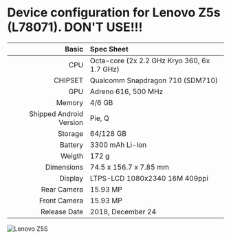 Device configuration for Lenovo Z5s (L78071). DON'T USE!!!
=======================================================

Basic   | Spec Sheet
-------:|:-------------------------------------------------------------------------
CPU     | Octa-core (2x 2.2 GHz Kryo 360, 6x 1.7 GHz)
CHIPSET | Qualcomm Snapdragon 710 (SDM710)
GPU     | Adreno 616, 500 MHz
Memory  | 4/6 GB
Shipped Android Version | Pie, Q
Storage | 64/128 GB
Battery | 3300 mAh Li-Ion
Weigth | 172 g 
Dimensions | 74.5 x 156.7 x 7.85 mm
Display | LTPS-LCD 1080x2340 16M 409ppi
Rear Camera  | 15.93 MP | Image 4608 x 3456 pixels | Video 3840 x 2160 pixels | Flash | Dual LED
Front Camera | 15.93 MP
Release Date | 2018, December 24

![Lenovo Z5S](https://cdn-files.kimovil.com/phone_front/0002/78/thumb_177508_phone_front_big.jpeg "Lenovo Z5S")
